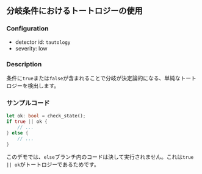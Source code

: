 
## 分岐条件におけるトートロジーの使用

### Configuration

* detector id: `tautology`
* severity: low

### Description

条件に`true`または`false`が含まれることで分岐が決定論的になる、単純なトートロジーを検出します。

### サンプルコード

```rust
let ok: bool = check_state();
if true || ok {
    // ...
} else {
    // ...
}
```

このデモでは、`else`ブランチ内のコードは決して実行されません。これは`true || ok`がトートロジーであるためです。
